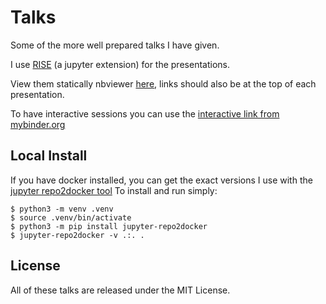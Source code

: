# Talks

Some of the more well prepared talks I have given.

I use [RISE](https://github.com/damianavila/RISE) (a jupyter extension) for the presentations.

View them statically nbviewer [here](https://nbviewer.jupyter.org/github/lutostag/talks/tree/master/), links should also be at the top of each presentation.

To have interactive sessions you can use the [interactive link from mybinder.org](https://mybinder.org/v2/gh/lutostag/talks/master)

## Local Install
If you have docker installed, you can get the exact versions I use with the [jupyter repo2docker tool](https://repo2docker.readthedocs.io)
To install and run simply:
```console
$ python3 -m venv .venv
$ source .venv/bin/activate
$ python3 -m pip install jupyter-repo2docker
$ jupyter-repo2docker -v .:. .
```

## License
All of these talks are released under the MIT License.
